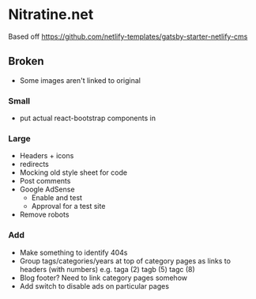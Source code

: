 # Nitratine.net

Based off https://github.com/netlify-templates/gatsby-starter-netlify-cms

## Broken

- Some images aren't linked to original

### Small

- put actual react-bootstrap components in

### Large

- Headers + icons
- redirects
- Mocking old style sheet for code
- Post comments
- Google AdSense
  - Enable and test
  - Approval for a test site
- Remove robots

### Add

- Make something to identify 404s
- Group tags/categories/years at top of category pages as links to headers (with numbers) e.g. taga (2) tagb (5) tagc (8)
- Blog footer? Need to link category pages somehow
- Add switch to disable ads on particular pages
